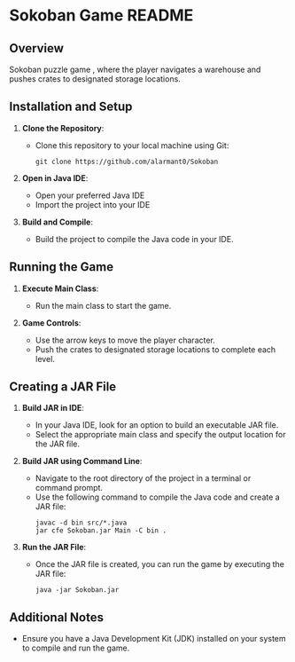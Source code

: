 # Sokoban Game README

## Overview
Sokoban puzzle game , where the player navigates a warehouse and pushes crates to designated storage locations.

## Installation and Setup
1. **Clone the Repository**: 
    - Clone this repository to your local machine using Git:
      ```
      git clone https://github.com/alarmant0/Sokoban
      ```

2. **Open in Java IDE**:
    - Open your preferred Java IDE
    - Import the project into your IDE

3. **Build and Compile**:
    - Build the project to compile the Java code in your IDE.

## Running the Game
1. **Execute Main Class**:
    - Run the main class to start the game.

2. **Game Controls**:
    - Use the arrow keys to move the player character.
    - Push the crates to designated storage locations to complete each level.

## Creating a JAR File
1. **Build JAR in IDE**:
    - In your Java IDE, look for an option to build an executable JAR file.
    - Select the appropriate main class and specify the output location for the JAR file.

2. **Build JAR using Command Line**:
    - Navigate to the root directory of the project in a terminal or command prompt.
    - Use the following command to compile the Java code and create a JAR file:
      ```
      javac -d bin src/*.java
      jar cfe Sokoban.jar Main -C bin .
      ```

3. **Run the JAR File**:
    - Once the JAR file is created, you can run the game by executing the JAR file:
      ```
      java -jar Sokoban.jar
      ```

## Additional Notes
- Ensure you have a Java Development Kit (JDK) installed on your system to compile and run the game.
